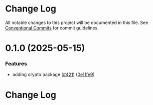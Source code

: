 # Change Log

All notable changes to this project will be documented in this file.
See [Conventional Commits](https://conventionalcommits.org) for commit guidelines.

# 0.1.0 (2025-05-15)


### Features

* adding crypto package ([#421](https://github.com/inavac182/uireact/issues/421)) ([0e11fe9](https://github.com/inavac182/uireact/commit/0e11fe973453685e8e4d4f37baba320fea21a811))





# Change Log
